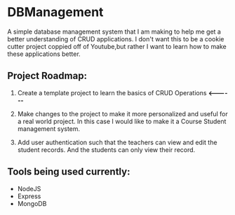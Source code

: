 # DBManagement
A simple database management system that I am making to help me get a better understanding of CRUD applications.
I don't want this to be a cookie cutter project coppied off of Youtube,but rather I want to learn how to make these applications better.

## Project Roadmap:
 
 1) Create a template project to learn the basics of CRUD Operations  **<------**
 
 2) Make changes to the project to make it more personalized and useful for a real world project. In this case I would like to make it a Course Student management system.
 
 3) Add user authentication such that the teachers can view and edit the student records. And the students can only view their record.


## Tools being used currently:
 - NodeJS
 - Express
 - MongoDB

